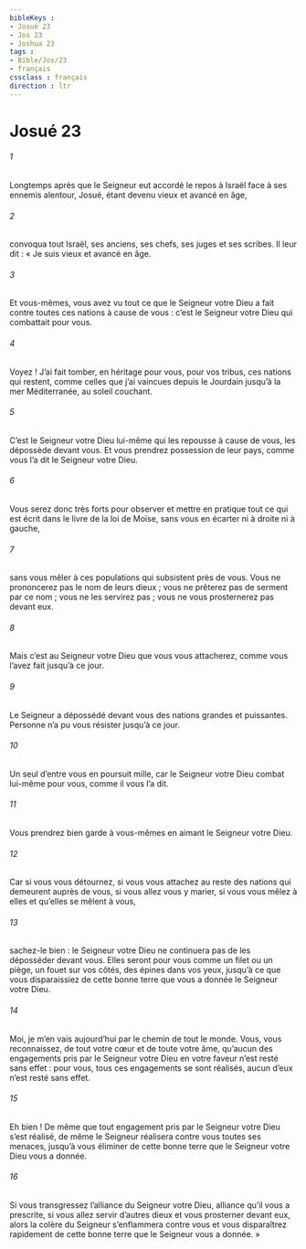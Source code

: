 ```yaml
---
bibleKeys : 
- Josué 23
- Jos 23
- Joshua 23
tags : 
- Bible/Jos/23
- français
cssclass : français
direction : ltr
---
```


# Josué 23

###### 1
Longtemps après que le Seigneur eut accordé le repos à Israël face à ses ennemis alentour, Josué, étant devenu vieux et avancé en âge,
###### 2
convoqua tout Israël, ses anciens, ses chefs, ses juges et ses scribes. Il leur dit : « Je suis vieux et avancé en âge.
###### 3
Et vous-mêmes, vous avez vu tout ce que le Seigneur votre Dieu a fait contre toutes ces nations à cause de vous : c’est le Seigneur votre Dieu qui combattait pour vous.
###### 4
Voyez ! J’ai fait tomber, en héritage pour vous, pour vos tribus, ces nations qui restent, comme celles que j’ai vaincues depuis le Jourdain jusqu’à la mer Méditerranée, au soleil couchant.
###### 5
C’est le Seigneur votre Dieu lui-même qui les repousse à cause de vous, les dépossède devant vous. Et vous prendrez possession de leur pays, comme vous l’a dit le Seigneur votre Dieu.
###### 6
Vous serez donc très forts pour observer et mettre en pratique tout ce qui est écrit dans le livre de la loi de Moïse, sans vous en écarter ni à droite ni à gauche,
###### 7
sans vous mêler à ces populations qui subsistent près de vous. Vous ne prononcerez pas le nom de leurs dieux ; vous ne prêterez pas de serment par ce nom ; vous ne les servirez pas ; vous ne vous prosternerez pas devant eux.
###### 8
Mais c’est au Seigneur votre Dieu que vous vous attacherez, comme vous l’avez fait jusqu’à ce jour.
###### 9
Le Seigneur a dépossédé devant vous des nations grandes et puissantes. Personne n’a pu vous résister jusqu’à ce jour.
###### 10
Un seul d’entre vous en poursuit mille, car le Seigneur votre Dieu combat lui-même pour vous, comme il vous l’a dit.
###### 11
Vous prendrez bien garde à vous-mêmes en aimant le Seigneur votre Dieu.
###### 12
Car si vous vous détournez, si vous vous attachez au reste des nations qui demeurent auprès de vous, si vous allez vous y marier, si vous vous mêlez à elles et qu’elles se mêlent à vous,
###### 13
sachez-le bien : le Seigneur votre Dieu ne continuera pas de les déposséder devant vous. Elles seront pour vous comme un filet ou un piège, un fouet sur vos côtés, des épines dans vos yeux, jusqu’à ce que vous disparaissiez de cette bonne terre que vous a donnée le Seigneur votre Dieu.
###### 14
Moi, je m’en vais aujourd’hui par le chemin de tout le monde. Vous, vous reconnaissez, de tout votre cœur et de toute votre âme, qu’aucun des engagements pris par le Seigneur votre Dieu en votre faveur n’est resté sans effet : pour vous, tous ces engagements se sont réalisés, aucun d’eux n’est resté sans effet.
###### 15
Eh bien ! De même que tout engagement pris par le Seigneur votre Dieu s’est réalisé, de même le Seigneur réalisera contre vous toutes ses menaces, jusqu’à vous éliminer de cette bonne terre que le Seigneur votre Dieu vous a donnée.
###### 16
Si vous transgressez l’alliance du Seigneur votre Dieu, alliance qu’il vous a prescrite, si vous allez servir d’autres dieux et vous prosterner devant eux, alors la colère du Seigneur s’enflammera contre vous et vous disparaîtrez rapidement de cette bonne terre que le Seigneur vous a donnée. »
